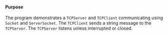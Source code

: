 #### Purpose
The program demonstrates a `TCPServer` and `TCPClient` communicating using `Socket` and `ServerSocket`.
The `TCPClient` sends a string message to the `TCPServer`.
The `TCPServer` listens unless interrupted or closed.
